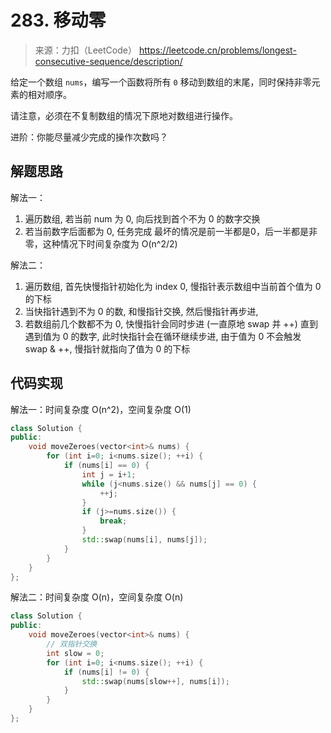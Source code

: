 # 283. 移动零
> 来源：力扣（LeetCode）
https://leetcode.cn/problems/longest-consecutive-sequence/description/

给定一个数组 `nums`，编写一个函数将所有 `0` 移动到数组的末尾，同时保持非零元素的相对顺序。

请注意，必须在不复制数组的情况下原地对数组进行操作。

进阶：你能尽量减少完成的操作次数吗？


## 解题思路
解法一：
1. 遍历数组, 若当前 num 为 0, 向后找到首个不为 0 的数字交换
2. 若当前数字后面都为 0, 任务完成
最坏的情况是前一半都是0，后一半都是非零，这种情况下时间复杂度为 O(n^2/2)

解法二：
1. 遍历数组, 首先快慢指针初始化为 index 0, 慢指针表示数组中当前首个值为 0 的下标
2. 当快指针遇到不为 0 的数, 和慢指针交换, 然后慢指针再步进,
3. 若数组前几个数都不为 0, 快慢指针会同时步进 (一直原地 swap 并 ++)
直到遇到值为 0 的数字, 此时快指针会在循环继续步进, 由于值为 0 不会触发 swap & ++, 慢指针就指向了值为 0 的下标

## 代码实现
解法一：时间复杂度 O(n^2)，空间复杂度 O(1)
```cpp
class Solution {
public:
    void moveZeroes(vector<int>& nums) {
        for (int i=0; i<nums.size(); ++i) {
            if (nums[i] == 0) {
                int j = i+1;
                while (j<nums.size() && nums[j] == 0) {
                    ++j;
                }
                if (j>=nums.size()) {
                    break;
                }
                std::swap(nums[i], nums[j]);
            }
        }
    }
};
```

解法二：时间复杂度 O(n)，空间复杂度 O(n)
```cpp
class Solution {
public:
    void moveZeroes(vector<int>& nums) {
        // 双指针交换
        int slow = 0;
        for (int i=0; i<nums.size(); ++i) {
            if (nums[i] != 0) {
                std::swap(nums[slow++], nums[i]);
            }
        }
    }
};
```